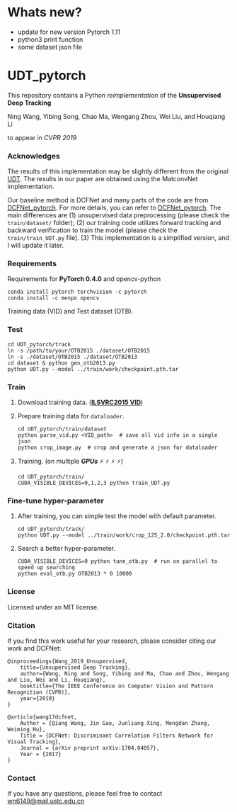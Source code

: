 # Whats new?
- update for new version Pytorch 1.11
- python3 print function 
- some dataset json file  

# UDT_pytorch
This repository contains a Python *reimplementation* of the **Unsupervised Deep Tracking** 

Ning Wang, Yibing Song, Chao Ma, Wengang Zhou, Wei Liu, and Houqiang Li 

to appear in *CVPR 2019*

### Acknowledges

The results of this implementation may be slightly different from the original [UDT](http://github.com/594422814/UDT). The results in our paper are obtained using the MatconvNet implementation.

Our baseline method is DCFNet and many parts of the code are from [DCFNet_pytorch](https://github.com/foolwood/DCFNet_pytorch). For more details, you can refer to [DCFNet_pytorch](https://github.com/foolwood/DCFNet_pytorch). The main differences are (1) unsupervised data preprocessing (please check the ```train/dataset/``` folder); (2) our training code utilizes forward tracking and backward verification to train the model (please check the ```train/train_UDT.py``` file). (3) This implementation is a simplified version, and I will update it later.

### Requirements

Requirements for **PyTorch 0.4.0** and opencv-python

```shell
conda install pytorch torchvision -c pytorch
conda install -c menpo opencv
```

Training data (VID) and Test dataset (OTB).

### Test

```shell
cd UDT_pytorch/track 
ln -s /path/to/your/OTB2015 ./dataset/OTB2015
ln -s ./dataset/OTB2015 ./dataset/OTB2013
cd dataset & python gen_otb2013.py
python UDT.py --model ../train/work/checkpoint.pth.tar
```

### Train

1. Download training data. ([**ILSVRC2015 VID**](http://bvisionweb1.cs.unc.edu/ilsvrc2015/download-videos-3j16.php#vid)) 

2. Prepare training data for `dataloader`.

   ```shell
   cd UDT_pytorch/train/dataset
   python parse_vid.py <VID_path>  # save all vid info in a single json
   python crop_image.py  # crop and generate a json for dataloader
   ```

3. Training. (on multiple ***GPUs*** :zap: :zap: :zap: :zap:)

   ```
   cd UDT_pytorch/train/
   CUDA_VISIBLE_DEVICES=0,1,2,3 python train_UDT.py
   ```

### Fine-tune hyper-parameter

1. After training, you can simple test the model with default parameter.

   ```shell
   cd UDT_pytorch/track/
   python UDT.py --model ../train/work/crop_125_2.0/checkpoint.pth.tar
   ```

2. Search a better hyper-parameter.

   ```shell
   CUDA_VISIBLE_DEVICES=0 python tune_otb.py  # run on parallel to speed up searching
   python eval_otb.py OTB2013 * 0 10000
   ```

### License
Licensed under an MIT license.

### Citation
If you find this work useful for your research, please consider citing our work and DCFNet:
```
@inproceedings{Wang_2019_Unsupervised,
    title={Unsupervised Deep Tracking},
    author={Wang, Ning and Song, Yibing and Ma, Chao and Zhou, Wengang and Liu, Wei and Li, Houqiang},
    booktitle={The IEEE Conference on Computer Vision and Pattern Recognition (CVPR)},
    year={2019}
}

@article{wang17dcfnet,
    Author = {Qiang Wang, Jin Gao, Junliang Xing, Mengdan Zhang, Weiming Hu},
    Title = {DCFNet: Discriminant Correlation Filters Network for Visual Tracking},
    Journal = {arXiv preprint arXiv:1704.04057},
    Year = {2017}
}
```

### Contact
If you have any questions, please feel free to contact wn6149@mail.ustc.edu.cn



